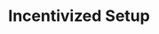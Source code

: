 ---
  id: "67574"
  fieldLayoutId: "89"
  uid: "cd937a3a-e419-48da-8872-d7b8eb41c9b4"
  enabled: "1"
  archived: "0"
  dateCreated: "2019-05-23 03:57:38"
  dateUpdated: "2019-05-23 04:09:18"
  siteSettingsId: "67574"
  slug: "incentivized-setup"
  siteId: "1"
  uri: "patterns/web/entry/incentivized-setup"
  enabledForSite: "1"
  sectionId: "2"
  typeId: "2"
  authorId: "1"
  postdateCreated: "2019-05-23 03:57:00"
  expirydateCreated: null
  contentId: "67565"
  title: "Incentivized Setup"
  field_allColorsComputed: null
  field_allColorsComputedIllustration: null
  field_allColorsComputedThumbnail: null
  field_appDescription: null
  field_appDescriptionSentiment: null
  field_audio: "0"
  field_authorFaq: null
  field_bgThumbPosition: "center top"
  field_body: null
  field_captureSize: null
  field_categoriesRaw: "engagement"
  field_categoryInPlainText: null
  field_coldThumbTransform: null
  field_colorPalette: null
  field_contributorName: null
  field_contributorUrl: null
  field_coverColor: null
  field_dominantColor: null
  field_externalContributor: "0"
  field_fetchWebsiteData: null
  field_fullName: null
  field_gfycatSource: null
  field_gif: "0"
  field_gumletUrl: null
  field_gumletUrlNoPreParse: null
  field_howHelps: "<p><strong>Engagement</strong></p>\n<p>Initial churn (the churn that happens after a customer register) is a quite common problem that is hard to solve. This solution offers the right balance between customer goals and business goals.</p>\n<p>On the one hand, customers who sign up for Crisp have already an intention to get a customer support solution, but they may not be fully engaged when it comes to complete the actions that allow them to use the solution. By providing an incentivized program that tethers the setup with the trial period, Crisp can increase the chances of freshly registered users to experience their full-service experience. Customers benefit from this because it gives them more days to try the service at its full extent.</p>\n<p>This solution, however, may have a gray side which is the lockdown that comes from setting up multiple interfacing services with Crisp (once you setup with Crisp, you don't want to do it again with another service like Intercom, since it's a time-consuming process). Although this is not necessarily bad, it's optimized to increase the chances of converting free customers into paid customers.</p>\n<p><em>Anecdote Time</em>: This solution was used by Dropbox in its early days to create stickiness and generate viral momentum. Dropbox would give users extra storage GB for setting up their Dropbox in different devices and by referring friends.</p>"
  field_howWorks: "<p>Crisp is a customer support chat (similar to Intercom and Drift) that allows companies to have a bi-directional conversation with their website visitors. </p>\n<p>These live customer support chats can be very useful for businesses that want to connect with potential clients or that want to provide smooth communication to their existing client base. </p>\n<p>However, to extract the most significant amount of value out of these chats, companies have to set up not only the chat code itself, but they also have to connect their existing workflow tools like internal chat tools and CRMs.</p>\n<p>Crisp incentivizes these setup actions by landing freshly registered users in a setup screen that prompts them to finalize those setup steps to get more free trial days.</p>\n<p>For example, just installing the client code on a website gives customers an extra six trial days. Other workflow actions like setting up Slack gives customers three additional trial days and even small actions like configuring automated responses can provide customers with an extra trial day.</p>"
  field_iconColors: null
  field_iconComputedColors: null
  field_illustrationSource: null
  field_imagePathRaw: "https://s3-us-west-2.amazonaws.com/waveguideio/captures/waves/crisp.png"
  field_imageTextOcr: null
  field_depthArticleBody: null
  field_lpSentimentScore: null
  field_lpUrl: null
  field_mediaEmbed: null
  field_mobileId: null
  field_mobileShotSrc: null
  field_newsObject: null
  field_pageFetchJsonString: null
  field_patternSrc: "Crisp"
  field_platformRaw: "Web"
  field_qualityDescription: null
  field_rawResponse: null
  field_readingDuration: null
  field_readingDurationSeconds: null
  field_readingEaseLevel: null
  field_readingEaseScore: null
  field_references: null
  field_screenshotColors: null
  field_screenshotComputedColors: null
  field_sourceFromArchive: null
  field_strategyDescription: null
  field_thumbColors: null
  field_thumbVideoUrl: null
  field_webDescription: null
  field_webTitle: null
  field_what: "<p>This is a solution found in Crisp chat. When customers finish signing-up for an account, they land in a 'setup screen' that incentivizes them to do extra setup actions like connecting other services (e.g Slack) and downloading the official mobile apps. If users complete any of these setup steps, they get extra trial days in their accounts.</p>"
  root: null
  lft: null
  rgt: null
  level: null
  structureId: null
  layout: layouts/post.njk
---